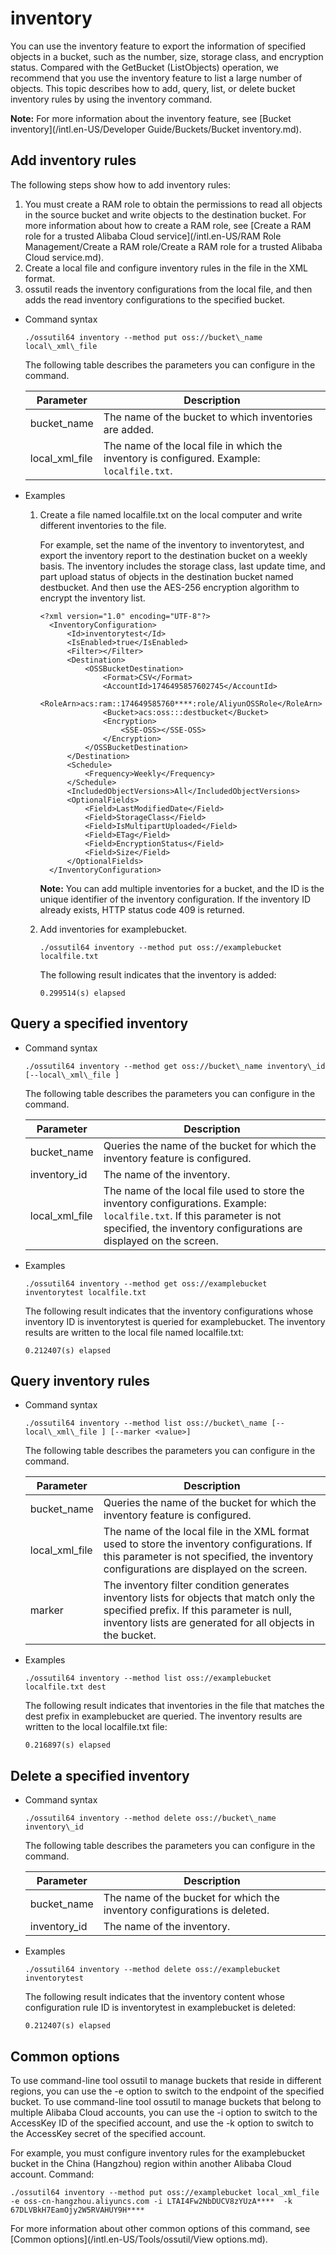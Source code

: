 # inventory

You can use the inventory feature to export the information of specified objects in a bucket, such as the number, size, storage class, and encryption status. Compared with the GetBucket \(ListObjects\) operation, we recommend that you use the inventory feature to list a large number of objects. This topic describes how to add, query, list, or delete bucket inventory rules by using the inventory command.

**Note:** For more information about the inventory feature, see [Bucket inventory](/intl.en-US/Developer Guide/Buckets/Bucket inventory.md).

## Add inventory rules

The following steps show how to add inventory rules:

1.  You must create a RAM role to obtain the permissions to read all objects in the source bucket and write objects to the destination bucket. For more information about how to create a RAM role, see [Create a RAM role for a trusted Alibaba Cloud service](/intl.en-US/RAM Role Management/Create a RAM role/Create a RAM role for a trusted Alibaba Cloud service.md).
2.  Create a local file and configure inventory rules in the file in the XML format.
3.  ossutil reads the inventory configurations from the local file, and then adds the read inventory configurations to the specified bucket.

-   Command syntax

    ```
    ./ossutil64 inventory --method put oss://bucket\_name local\_xml\_file
    ```

    The following table describes the parameters you can configure in the command.

    |Parameter|Description|
    |---------|-----------|
    |bucket\_name|The name of the bucket to which inventories are added.|
    |local\_xml\_file|The name of the local file in which the inventory is configured. Example: `localfile.txt`.|

-   Examples
    1.  Create a file named localfile.txt on the local computer and write different inventories to the file.

        For example, set the name of the inventory to inventorytest, and export the inventory report to the destination bucket on a weekly basis. The inventory includes the storage class, last update time, and part upload status of objects in the destination bucket named destbucket. And then use the AES-256 encryption algorithm to encrypt the inventory list.

        ```
        <?xml version="1.0" encoding="UTF-8"?>
          <InventoryConfiguration>
              <Id>inventorytest</Id>
              <IsEnabled>true</IsEnabled>
              <Filter></Filter>
              <Destination>
                  <OSSBucketDestination>
                      <Format>CSV</Format>
                      <AccountId>1746495857602745</AccountId>
                      <RoleArn>acs:ram::174649585760****:role/AliyunOSSRole</RoleArn>
                      <Bucket>acs:oss:::destbucket</Bucket>
                      <Encryption>
                          <SSE-OSS></SSE-OSS>
                      </Encryption>
                  </OSSBucketDestination>
              </Destination>
              <Schedule>
                  <Frequency>Weekly</Frequency>
              </Schedule>
              <IncludedObjectVersions>All</IncludedObjectVersions>
              <OptionalFields>
                  <Field>LastModifiedDate</Field>
                  <Field>StorageClass</Field>
                  <Field>IsMultipartUploaded</Field>
                  <Field>ETag</Field>
                  <Field>EncryptionStatus</Field>
                  <Field>Size</Field>
              </OptionalFields>
          </InventoryConfiguration>
        ```

        **Note:** You can add multiple inventories for a bucket, and the ID is the unique identifier of the inventory configuration. If the inventory ID already exists, HTTP status code 409 is returned.

    2.  Add inventories for examplebucket.

        ```
        ./ossutil64 inventory --method put oss://examplebucket localfile.txt
        ```

        The following result indicates that the inventory is added:

        ```
        0.299514(s) elapsed
        ```


## Query a specified inventory

-   Command syntax

    ```
    ./ossutil64 inventory --method get oss://bucket\_name inventory\_id [--local\_xml\_file ]
    ```

    The following table describes the parameters you can configure in the command.

    |Parameter|Description|
    |---------|-----------|
    |bucket\_name|Queries the name of the bucket for which the inventory feature is configured.|
    |inventory\_id|The name of the inventory.|
    |local\_xml\_file|The name of the local file used to store the inventory configurations. Example: `localfile.txt`. If this parameter is not specified, the inventory configurations are displayed on the screen.|

-   Examples

    ```
    ./ossutil64 inventory --method get oss://examplebucket inventorytest localfile.txt
    ```

    The following result indicates that the inventory configurations whose inventory ID is inventorytest is queried for examplebucket. The inventory results are written to the local file named localfile.txt:

    ```
    0.212407(s) elapsed
    ```


## Query inventory rules

-   Command syntax

    ```
    ./ossutil64 inventory --method list oss://bucket\_name [--local\_xml\_file ] [--marker <value>]
    ```

    The following table describes the parameters you can configure in the command.

    |Parameter|Description|
    |---------|-----------|
    |bucket\_name|Queries the name of the bucket for which the inventory feature is configured.|
    |local\_xml\_file|The name of the local file in the XML format used to store the inventory configurations. If this parameter is not specified, the inventory configurations are displayed on the screen.|
    |marker|The inventory filter condition generates inventory lists for objects that match only the specified prefix. If this parameter is null, inventory lists are generated for all objects in the bucket.|

-   Examples

    ```
    ./ossutil64 inventory --method list oss://examplebucket localfile.txt dest
    ```

    The following result indicates that inventories in the file that matches the dest prefix in examplebucket are queried. The inventory results are written to the local localfile.txt file:

    ```
    0.216897(s) elapsed
    ```


## Delete a specified inventory

-   Command syntax

    ```
    ./ossutil64 inventory --method delete oss://bucket\_name inventory\_id
    ```

    The following table describes the parameters you can configure in the command.

    |Parameter|Description|
    |---------|-----------|
    |bucket\_name|The name of the bucket for which the inventory configurations is deleted.|
    |inventory\_id|The name of the inventory.|

-   Examples

    ```
    ./ossutil64 inventory --method delete oss://examplebucket inventorytest
    ```

    The following result indicates that the inventory content whose configuration rule ID is inventorytest in examplebucket is deleted:

    ```
    0.212407(s) elapsed
    ```


## Common options

To use command-line tool ossutil to manage buckets that reside in different regions, you can use the -e option to switch to the endpoint of the specified bucket. To use command-line tool ossutil to manage buckets that belong to multiple Alibaba Cloud accounts, you can use the -i option to switch to the AccessKey ID of the specified account, and use the -k option to switch to the AccessKey secret of the specified account.

For example, you must configure inventory rules for the examplebucket bucket in the China \(Hangzhou\) region within another Alibaba Cloud account. Command:

```
./ossutil64 inventory --method put oss://examplebucket local_xml_file -e oss-cn-hangzhou.aliyuncs.com -i LTAI4Fw2NbDUCV8zYUzA****  -k 67DLVBkH7EamOjy2W5RVAHUY9H****
```

For more information about other common options of this command, see [Common options](/intl.en-US/Tools/ossutil/View options.md).

